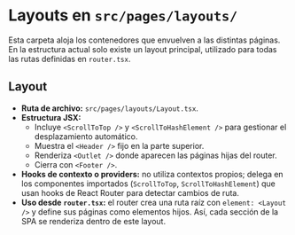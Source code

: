 # Layouts en `src/pages/layouts/`

Esta carpeta aloja los contenedores que envuelven a las distintas páginas. En la estructura actual solo existe un layout principal, utilizado para todas las rutas definidas en `router.tsx`.

## Layout
- **Ruta de archivo:** `src/pages/layouts/Layout.tsx`.
- **Estructura JSX:**
  - Incluye `<ScrollToTop />` y `<ScrollToHashElement />` para gestionar el desplazamiento automático.
  - Muestra el `<Header />` fijo en la parte superior.
  - Renderiza `<Outlet />` donde aparecen las páginas hijas del router.
  - Cierra con `<Footer />`.
- **Hooks de contexto o providers:** no utiliza contextos propios; delega en los componentes importados (`ScrollToTop`, `ScrollToHashElement`) que usan hooks de React Router para detectar cambios de ruta.
- **Uso desde `router.tsx`:** el router crea una ruta raíz con `element: <Layout />` y define sus páginas como elementos hijos. Así, cada sección de la SPA se renderiza dentro de este layout.

